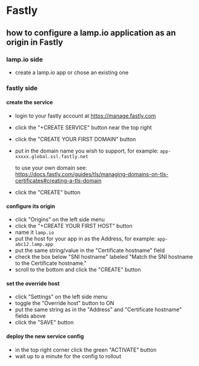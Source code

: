# Fastly

## how to configure a lamp.io application as an origin in Fastly

### lamp.io side
- create a lamp.io app or chose an existing one

### fastly side
#### create the service
- login to your fastly account at https://manage.fastly.com
- click the "+CREATE SERVICE" button near the top right
- click the "CREATE YOUR FIRST DOMAIN" button
- put in the domain name you wish to support, for example: `app-xxxxx.global.ssl.fastly.net`

  to use your own domain see: https://docs.fastly.com/guides/tls/managing-domains-on-tls-certificates#creating-a-tls-domain
- click the "CREATE" button

#### configure its origin
- click "Origins" on the left side menu
- click the "+CREATE YOUR FIRST HOST" button
- name it `lamp.io`
- put the host for your app in as the Address, for example: `app-abc12.lamp.app`
- put the same string/value in the "Certificate hostname" field
- check the box below "SNI hostname" labeled "Match the SNI hostname to the Certificate hostname."
- scroll to the bottom and click the "CREATE" button

#### set the override host
- click "Settings" on the left side menu
- toggle the "Override host" button to ON
- put the same string as in the "Address" and "Certificate hostname" fields above
- click the "SAVE" button

#### deploy the new service config
- in the top right corner click the green "ACTIVATE" button
- wait up to a minute for the config to rollout
